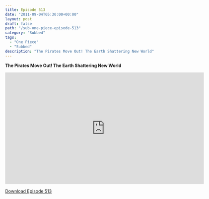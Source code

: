 ```yaml
---
title: Episode 513
date: "2011-09-04T05:30:00+00:00"
layout: post
draft: false
path: "/sub-one-piece-episode-513"
category: "Subbed"
tags:
  - "One Piece"
  - "Subbed"
description: "The Pirates Move Out! The Earth Shattering New World"
---
```


**The Pirates Move Out! The Earth Shattering New World**

<iframe width="640" height="360" src="https://www.rapidvideo.com/e/G6FRPF2WVV" frameborder="0" marginwidth=0 marginheight=0 scrolling=no allowfullscreen></iframe>

<a href="http://ouo.io/qs/eCodkFEQ?s=https://rapidvid.to/d/https://www.rapidvideo.com/e/G6FRPF2WVV">Download Episode 513</a>
